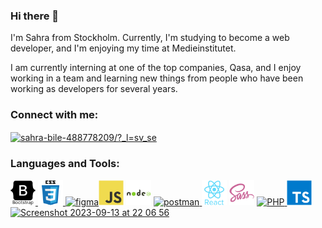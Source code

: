 ### Hi there 👋

I'm Sahra from Stockholm. Currently, I'm studying to become a web developer, and I'm enjoying my time at Medieinstitutet.

I am currently interning at one of the top companies, Qasa, and I enjoy working in a team and learning new things from people who have been working as developers for several years.


<h3 align="left">Connect with me:</h3>
<p align="left">
<a href="https://www.linkedin.com/in/sarabile/" target="blank"><img align="center" src="https://raw.githubusercontent.com/rahuldkjain/github-profile-readme-generator/master/src/images/icons/Social/linked-in-alt.svg" alt="sahra-bile-488778209/?_l=sv_se" height="30" width="40" /></a>
</p>


<h3 align="left">Languages and Tools:</h3>
<p align="left"><a href="https://getbootstrap.com" target="_blank" rel="noreferrer"> <img src="https://raw.githubusercontent.com/devicons/devicon/master/icons/bootstrap/bootstrap-plain-wordmark.svg" alt="bootstrap" width="40" height="40"/> </a> <a href="https://www.w3schools.com/css/" target="_blank" rel="noreferrer"><img src="https://raw.githubusercontent.com/devicons/devicon/master/icons/css3/css3-original-wordmark.svg" alt="css3" width="40" height="40"/> </a ><a href="https://www.figma.com/" target="_blank" rel="noreferrer"><img src="https://www.vectorlogo.zone/logos/figma/figma-icon.svg" alt="figma" width="40" height="40"/></a ><a href="https://developer.mozilla.org/en-US/docs/Web/JavaScript" target="_blank" rel="noreferrer"><img src="https://raw.githubusercontent.com/devicons/devicon/master/icons/javascript/javascript-original.svg" alt="javascript" width="40" height="40"/></a> <a href="https://nodejs.org" target="_blank" rel="noreferrer"><img src="https://raw.githubusercontent.com/devicons/devicon/master/icons/nodejs/nodejs-original-wordmark.svg" alt="nodejs" width="40" height="40"/></a> <a href="https://postman.com" target="_blank" rel="noreferrer"><img src="https://www.vectorlogo.zone/logos/getpostman/getpostman-icon.svg" alt="postman" width="40" height="40"/></a><a href="https://reactjs.org/" target="_blank" rel="noreferrer"> <img src="https://raw.githubusercontent.com/devicons/devicon/master/icons/react/react-original-wordmark.svg" alt="react" width="40" height="40"/></a> <a href="https://sass-lang.com" target="_blank" rel="noreferrer"><img src="https://raw.githubusercontent.com/devicons/devicon/master/icons/sass/sass-original.svg" alt="sass" width="40" height="40"/></a>      <a href="https://phptherightway.com" target="_blank" rel="noreferrer"> <img src="https://github.com/Sahra-Bile/Sahra-Bile/assets/114146124/de9e6fd7-983d-445a-833d-ec0d12bfc97d" alt="PHP" width="40" height="40"/> </a>      <a href="https://www.typescriptlang.org/" target="_blank" rel="noreferrer"></a><img src="https://raw.githubusercontent.com/devicons/devicon/master/icons/typescript/typescript-original.svg" alt="typescript" width="40" height="40"/></a>      <a href="https://www.mysql.com/" target="_blank" rel="noreferrer">
<img  width="40" height="40" alt="Screenshot 2023-09-13 at 22 06 56" src="https://github.com/Sahra-Bile/Sahra-Bile/assets/114146124/fb3d37bd-157d-4a85-ab10-87cbfbb8b995"></a></p>
